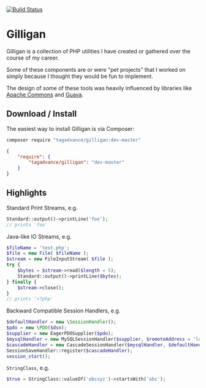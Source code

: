 [![Build Status](https://travis-ci.org/tagadvance/Gilligan.svg?branch=master)](https://travis-ci.org/tagadvance/Gilligan)

# Gilligan

Gilligan is a collection of PHP utilities I have created or gathered over the course of my career.

Some of these components are or were "pet projects" that I worked on simply because I thought they would be fun to implement.

The design of some of these tools was heavily influenced by libraries like [Apache Commons](https://commons.apache.org/) and [Guava](https://github.com/google/guava).

## Download / Install
The easiest way to install Gilligan is via Composer:
```bash
composer require "tagadvance/gilligan:dev-master"
```
```json
{
    "require": {
        "tagadvance/gilligan": "dev-master"
    }
}
```

## Highlights
Standard Print Streams, e.g.
```php
Standard::output()->printLine('foo');
// prints 'foo'
```

Java-like IO Streams, e.g.
```php
$fileName = 'test.php';
$file = new File( $fileName );
$stream = new FileInputStream( $file );
try {
	$bytes = $stream->read($length = 5);
	Standard::output()->printLine($bytes);
} finally {
	$stream->close();
}
// prints '<?php'
```

Backward Compatible Session Handlers, e.g.
```php
$defaultHandler = new \SessionHandler();
$pdo = new \PDO($dsn);
$supplier = new EagerPDOSupplier($pdo);
$mysqlHandler = new MySQLSessionHandler($supplier, $remoteAddress = 'localhost');
$cascadeHandler = new CascadeSessionHandler($mysqlHandler, $defaultHandler);
SessionSaveHandler::register($cascadeHandler);
session_start();
```

`StringClass`, e.g.
```php
$true = StringClass::valueOf('abcxyz')->startsWith('abc');
```
